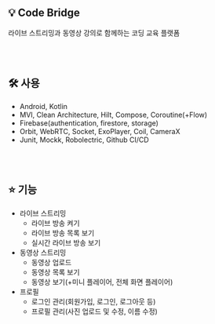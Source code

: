 ## 💡 Code Bridge
라이브 스트리밍과 동영상 강의로 함께하는 코딩 교육 플랫폼

<br><br>

## 🛠 사용
- Android, Kotlin
- MVI, Clean Architecture, Hilt, Compose, Coroutine(+Flow)
- Firebase(authentication, firestore, storage)
- Orbit, WebRTC, Socket, ExoPlayer, Coil, CameraX
- Junit, Mockk, Robolectric, Github CI/CD

<br><br>

## ⭐️ 기능
- 라이브 스트리밍
  - 라이브 방송 켜기
  - 라이브 방송 목록 보기
  - 실시간 라이브 방송 보기
- 동영상 스트리밍
  - 동영상 업로드
  - 동영상 목록 보기
  - 동영상 보기(+미니 플레이어, 전체 화면 플레이어)
- 프로필
  - 로그인 관리(회원가입, 로그인, 로그아웃 등)
  - 프로필 관리(사진 업로드 및 수정, 이름 수정)

<br><br>
